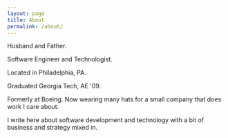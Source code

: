 ```yaml
---
layout: page
title: About
permalink: /about/
---
```


Husband and Father.

Software Engineer and Technologist.

Located in Philadelphia, PA.

Graduated Georgia Tech, AE '09.

Formerly at Boeing. Now wearing many hats for a small company that does work I care about.

I write here about software development and technology with a bit of business and strategy mixed in.